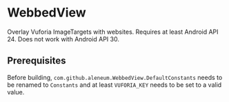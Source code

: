 # WebbedView

Overlay Vuforia ImageTargets with websites.
Requires at least Android API 24.
Does not work with Android API 30.

## Prerequisites

Before building, `com.github.aleneum.WebbedView.DefaultConstants` needs to be renamed to `Constants` and at least `VUFORIA_KEY` needs to be set to a valid value.

